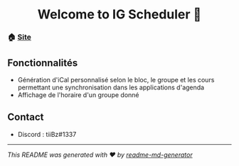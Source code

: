 <h1 align="center">Welcome to IG Scheduler 👋</h1>

### 🏠 [Site](https://iesn.thibaultclaude.be)

## Fonctionnalités

- Génération d'iCal personnalisé selon le bloc, le groupe et les cours permettant une synchronisation dans les applications d'agenda
- Affichage de l'horaire d'un groupe donné
   
## Contact

* Discord : tiiBz#1337

***
_This README was generated with ❤️ by [readme-md-generator](https://github.com/kefranabg/readme-md-generator)_
